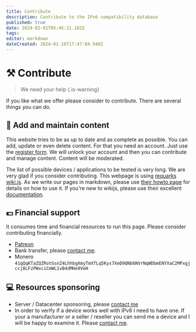 ```yaml
---
title: Contribute
description: Contribute to the IPv6 compatibility database
published: true
date: 2024-02-01T05:45:21.182Z
tags: 
editor: markdown
dateCreated: 2024-01-18T17:47:04.940Z
---
```


# :hammer_and_pick: Contribute

> We need your help
{.is-warning}

If you like what we offer please consider to contribute. There are several things you can do.

## :pencil: Add and maintain content
This website tries to be as up to date and as complete as possible. You can add, update or even delete content. For that you need an account. Just use the [register form](/register). We will unlock your account and then you can contribute and manage content. Content will be moderated.

The list of possible devices / applications to be tested is very long. We are very glad if you consider contributing. This webpage is using [requarks wiki.js](https://js.wiki/). As we write our pages in markdown, please use [their howto page](https://docs.requarks.io/en/editors/markdown) for details on how to use it. If you're new to wikijs, please use their excellent [documentation](https://docs.requarks.io/guide/intro).




## :dollar: Financial support
It consumes time and financial resources to run this page. Please consider contributing financially.
- [Patreon](https://www.patreon.com/junicast)
- Bank transfer, please [contact me](https://wiki.junicast.de/de/JochenDemmer).
- Monero `41qQqKTaZQZRotGsnZ4LhhbgXmyTmXfLq5Kys7XeD9QNb6NVrNqWDbmENYXaC2MPxgjccj8LFzPWxciCmWL1vB4dMHe9VeH`

## :computer: Resources sponsoring
- Server / Datacenter sponsoring, please [contact me](https://wiki.junicast.de/de/JochenDemmer)
- In order to verify if a device works well with IPv6 I need to have one. If your a manufacturer or a seller / reseller you can send me a device and I will be happy to examine it. Please [contact me](https://wiki.junicast.de/de/JochenDemmer).